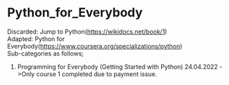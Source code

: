 # Python_for_Everybody
Discarded: Jump to Python(https://wikidocs.net/book/1)  
Adapted: Python for Everybody(https://www.coursera.org/specializations/python)  
Sub-categories as follows;
1. Programming for Everybody (Getting Started with Python)
24.04.2022 ->Only course 1 completed due to payment issue.



